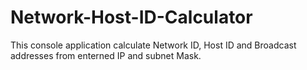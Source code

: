 # Network-Host-ID-Calculator
This console application calculate Network ID, Host ID and Broadcast addresses from enterned IP and subnet Mask.
